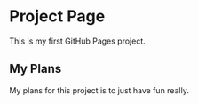 # Project Page
This is my first GitHub Pages project.

## My Plans
My plans for this project is to just have fun really.
